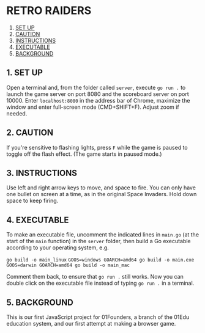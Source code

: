 # RETRO RAIDERS

1. [SET UP](#1-set-up)
2. [CAUTION](#2-caution)
3. [INSTRUCTIONS](#-instructions)
4. [EXECUTABLE](#-executable)
5. [BACKGROUND](#-background)

## 1. SET UP

Open a terminal and, from the folder called `server`, execute `go run .` to launch the game server on port 8080 and the scoreboard server on port 10000. Enter `localhost:8080` in the address bar of Chrome, maximize the window and enter full-screen mode (CMD+SHIFT+F). Adjust zoom if needed.

## 2. CAUTION

If you're sensitive to flashing lights, press `F` while the game is paused to toggle off the flash effect. (The game starts in paused mode.)

## 3. INSTRUCTIONS

Use left and right arrow keys to move, and space to fire. You can only have one bullet on screen at a time, as in the original Space Invaders. Hold down space to keep firing.

## 4. EXECUTABLE

To make an executable file, uncomment the indicated lines in `main.go` (at the start of the `main` function) in the `server` folder, then build a Go executable according to your operating system, e.g.

`go build -o main_linux`
`GOOS=windows GOARCH=amd64 go build -o main.exe`
`GOOS=darwin GOARCH=amd64 go build -o main_mac`

Comment them back, to ensure that `go run .` still works. Now you can double click on the executable file instead of typing `go run .` in a terminal.

## 5. BACKGROUND

This is our first JavaScript project for 01Founders, a branch of the 01Edu education system, and our first attempt at making a browser game.
